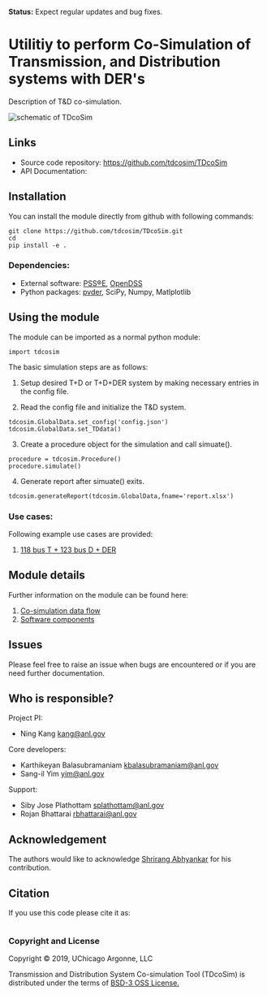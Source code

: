 **Status:** Expect regular updates and bug fixes.
# Utilitiy to perform Co-Simulation of Transmission, and Distribution systems with DER's

Description of T&D co-simulation.

![schematic of TDcoSim]()

## Links
* Source code repository: https://github.com/tdcosim/TDcoSim
* API Documentation:

## Installation
You can install the module directly from github with following commands:
```
git clone https://github.com/tdcosim/TDcoSim.git
cd
pip install -e .
```
### Dependencies:
* External software: [PSS®E](https://new.siemens.com/global/en/products/energy/services/transmission-distribution-smart-grid/consulting-and-planning/pss-software/pss-e.html), [OpenDSS](https://sourceforge.net/projects/electricdss/)
* Python packages: [pvder](https://github.com/sibyjackgrove/SolarPV-DER-simulation-utility), SciPy, Numpy, Matlplotlib

## Using the module
The module can be imported as a normal python module:
```
import tdcosim
```
The basic simulation steps are as follows:
1. Setup desired T+D or T+D+DER system by making necessary entries in the config file.

2. Read the config file and initialize the T&D system.
```
tdcosim.GlobalData.set_config('config.json')
tdcosim.GlobalData.set_TDdata()
```
3. Create a procedure object for the simulation and call simuate().
```
procedure = tdcosim.Procedure()
procedure.simulate()
```
4. Generate report after simuate() exits.
```
tdcosim.generateReport(tdcosim.GlobalData,fname='report.xlsx')
```

### Use cases:
Following example use cases are provided:
1. [118 bus T + 123 bus D + DER](docs/Use%20Cases.md)

## Module details
Further information on the module can be found here:
1. [Co-simulation data flow](docs/pvder_integration_info_flow.pdf)
2. [Software components](docs/software_details.md)

## Issues
Please feel free to raise an issue when bugs are encountered or if you are need further documentation.

## Who is responsible?
Project PI:
- Ning Kang kang@anl.gov

Core developers:
- Karthikeyan Balasubramaniam kbalasubramaniam@anl.gov
- Sang-il Yim yim@anl.gov

Support:
- Siby Jose Plathottam splathottam@anl.gov
- Rojan Bhattarai rbhattarai@anl.gov

## Acknowledgement
The authors would like to acknowledge [Shrirang Abhyankar](https://github.com/abhyshr) for his contribution.

## Citation
If you use this code please cite it as:
```

```
### Copyright and License
Copyright © 2019, UChicago Argonne, LLC

Transmission and Distribution System Co-simulation Tool (TDcoSim) is distributed under the terms of [BSD-3 OSS License.](LICENSE.md)
